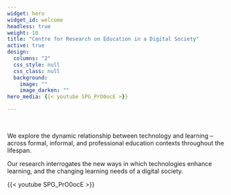 ```yaml
---
widget: hero
widget_id: welcome
headless: true
weight: 10
title: "Centre for Research on Education in a Digital Society"
active: true
design:
  columns: "2"
  css_style: null
  css_class: null
  background:
    image: ""
    image_darken: ""
hero_media: {{< youtube SPG_PrO0ocE >}}

---
```

<br>

We explore the dynamic relationship between technology and learning – across formal, informal, and professional education contexts throughout the lifespan.

Our research interrogates the new ways in which technologies enhance learning, and the changing learning needs of a digital society.

{{< youtube SPG_PrO0ocE >}}
